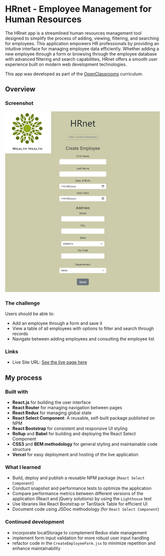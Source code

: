 # HRnet - Employee Management for Human Resources

The HRnet app is a streamlined human resources management tool designed to simplify the process of adding, viewing, filtering, and searching for employees. This application empowers HR professionals by providing an intuitive interface for managing employee data efficiently. Whether adding a new employee through a form or browsing through the employee database with advanced filtering and search capabilities, HRnet offers a smooth user experience built on modern web development technologies.

This app was developed as part of the [OpenClassrooms](https://openclassrooms.com/) curriculum.

## Overview

### Screenshot

![](/assets/screenshot.png)

### The challenge

Users should be able to:

- Add an employee through a form and save it
- View a table of all employees with options to filter and search through records
- Navigate between adding employees and consulting the employee list

### Links

- Live Site URL: [See the live page here](https://wealth-health-hr-app.vercel.app/)

## My process

### Built with

- **React.js** for building the user interface
- **React Router** for managing navigation between pages
- **React Redux** for managing global state
- **React Select Component**: A reusable, self-built package published on NPM
- **React Bootstrap** for consistent and responsive UI styling
- **Rollup** and **Babel** for building and deploying the React Select Component
- **CSS3** and **BEM methodology** for general styling and maintainable code structure
- **Vercel** for easy deployment and hosting of the live application

### What I learned

- Build, deploy and publish a reusable NPM package (`React Select Component`)
- Conduct snapshot and performance tests to optimize the application
- Compare performance metrics between different versions of the application (React and jQuery solutions) by using the `Lighthouse` test
- Use libraries like React Bootstrap or TanStack Table for efficient UI
- Document code using JSDoc methodology (for `React Select Component`)

### Continued development

- incorporate localStorage to complement Redux state management
- implement form input validation for more robust user input handling
- refactor code in the `CreateEmployeeForm.jsx` to minimize repetition and enhance maintainability
